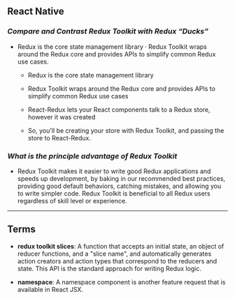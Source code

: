 ## **React Native**

### ***Compare and Contrast Redux Toolkit with Redux “Ducks”***

- Redux is the core state management library · Redux Toolkit wraps around the Redux core and provides APIs to simplify common Redux use cases.

    - Redux is the core state management library

    - Redux Toolkit wraps around the Redux core and provides APIs to simplify common Redux use cases

   - React-Redux lets your React components talk to a Redux store, however it was created

    - So, you'll be creating your store with Redux Toolkit, and passing the store to React-Redux.

### ***What is the principle advantage of Redux Toolkit***

- Redux Toolkit makes it easier to write good Redux applications and speeds up development, by baking in our recommended best practices, providing good default behaviors, catching mistakes, and allowing you to write simpler code. Redux Toolkit is beneficial to all Redux users regardless of skill level or experience.


-------------------------------------------------------------


## **Terms**

- **redux toolkit slices**: A function that accepts an initial state, an object of reducer functions, and a "slice name", and automatically generates action creators and action types that correspond to the reducers and state. This API is the standard approach for writing Redux logic.

 
- **namespace**: A namespace component is another feature request that is available in React JSX.